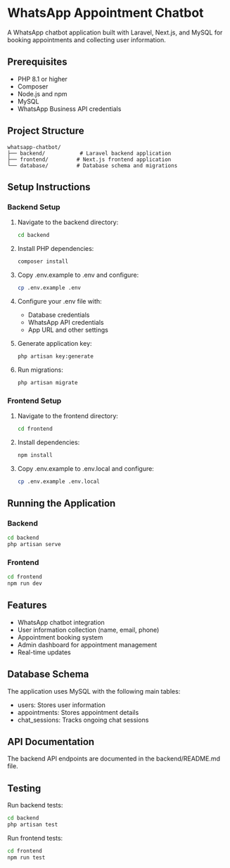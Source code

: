 # WhatsApp Appointment Chatbot

A WhatsApp chatbot application built with Laravel, Next.js, and MySQL for booking appointments and collecting user information.

## Prerequisites

- PHP 8.1 or higher
- Composer
- Node.js and npm
- MySQL
- WhatsApp Business API credentials

## Project Structure

```
whatsapp-chatbot/
├── backend/           # Laravel backend application
├── frontend/         # Next.js frontend application
└── database/         # Database schema and migrations
```

## Setup Instructions

### Backend Setup

1. Navigate to the backend directory:
   ```bash
   cd backend
   ```

2. Install PHP dependencies:
   ```bash
   composer install
   ```

3. Copy .env.example to .env and configure:
   ```bash
   cp .env.example .env
   ```

4. Configure your .env file with:
   - Database credentials
   - WhatsApp API credentials
   - App URL and other settings

5. Generate application key:
   ```bash
   php artisan key:generate
   ```

6. Run migrations:
   ```bash
   php artisan migrate
   ```

### Frontend Setup

1. Navigate to the frontend directory:
   ```bash
   cd frontend
   ```

2. Install dependencies:
   ```bash
   npm install
   ```

3. Copy .env.example to .env.local and configure:
   ```bash
   cp .env.example .env.local
   ```

## Running the Application

### Backend
```bash
cd backend
php artisan serve
```

### Frontend
```bash
cd frontend
npm run dev
```

## Features

- WhatsApp chatbot integration
- User information collection (name, email, phone)
- Appointment booking system
- Admin dashboard for appointment management
- Real-time updates

## Database Schema

The application uses MySQL with the following main tables:
- users: Stores user information
- appointments: Stores appointment details
- chat_sessions: Tracks ongoing chat sessions

## API Documentation

The backend API endpoints are documented in the backend/README.md file.

## Testing

Run backend tests:
```bash
cd backend
php artisan test
```

Run frontend tests:
```bash
cd frontend
npm run test
```
